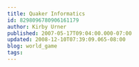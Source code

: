 ```yaml
---
title: Quaker Informatics
id: 8298096780906161179
author: Kirby Urner
published: 2007-05-17T09:04:00.000-07:00
updated: 2008-12-10T07:39:09.065-08:00
blog: world_game
tags: 
---
```


